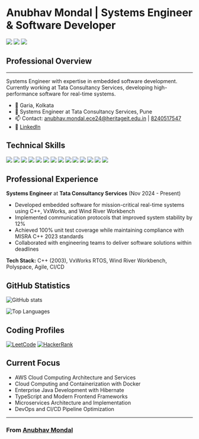 # Anubhav Mondal | Systems Engineer & Software Developer

![](https://img.shields.io/badge/Embedded_Systems-Expert-brightgreen) ![](https://img.shields.io/badge/Problem_Solver-Elite-blue) ![](https://img.shields.io/badge/Full_Stack-Developer-orange)

## Professional Overview

---

Systems Engineer with expertise in embedded software development. Currently working at Tata Consultancy Services, developing high-performance software for real-time systems.

- 📍 Garia, Kolkata
- 💼 Systems Engineer at Tata Consultancy Services, Pune
- 📫 Contact: [anubhav.mondal.ece24@heritageit.edu.in](mailto:anubhav.mondal.ece24@heritageit.edu.in) | [8240517547](tel:8240517547)
- 🔗 [LinkedIn](https://www.linkedin.com/in/anubhav-mondal-222575236/)

## Technical Skills

![](https://img.shields.io/badge/Lang-Java-informational?style=flat&logo=java&logoColor=white&color=2bbc8a)
![](https://img.shields.io/badge/Lang-C++-informational?style=flat&logo=c%2B%2B&logoColor=white&color=2bbc8a)
![](https://img.shields.io/badge/Lang-Python-informational?style=flat&logo=python&logoColor=white&color=2bbc8a)
![](https://img.shields.io/badge/Lang-JavaScript-informational?style=flat&logo=javascript&logoColor=white&color=2bbc8a)
![](https://img.shields.io/badge/Framework-Spring_Boot-informational?style=flat&logo=spring-boot&logoColor=white&color=2bbc8a)
![](https://img.shields.io/badge/Framework-React-informational?style=flat&logo=react&logoColor=white&color=2bbc8a)
![](https://img.shields.io/badge/Architecture-Microservices-informational?style=flat&logo=microservices&logoColor=white&color=2bbc8a)
![](https://img.shields.io/badge/OS-Linux-informational?style=flat&logo=linux&logoColor=white&color=2bbc8a)
![](https://img.shields.io/badge/OS-VxWorks-informational?style=flat&logo=vxworks&logoColor=white&color=2bbc8a)
![](https://img.shields.io/badge/Cloud-AWS-informational?style=flat&logo=amazon-aws&logoColor=white&color=2bbc8a)
![](https://img.shields.io/badge/Tools-Docker-informational?style=flat&logo=docker&logoColor=white&color=2bbc8a)
![](https://img.shields.io/badge/DB-MySQL-informational?style=flat&logo=mysql&logoColor=white&color=2bbc8a)
![](https://img.shields.io/badge/DB-PostgreSQL-informational?style=flat&logo=postgresql&logoColor=white&color=2bbc8a)
![](https://img.shields.io/badge/Strategy-DevOps-informational?style=flat&logo=azure-devops&logoColor=white&color=2bbc8a)

## Professional Experience

**Systems Engineer** at **Tata Consultancy Services** (Nov 2024 - Present)
- Developed embedded software for mission-critical real-time systems using C++, VxWorks, and Wind River Workbench
- Implemented communication protocols that improved system stability by 12%
- Achieved 100% unit test coverage while maintaining compliance with MISRA C++ 2023 standards
- Collaborated with engineering teams to deliver software solutions within deadlines

**Tech Stack:** C++ (2003), VxWorks RTOS, Wind River Workbench, Polyspace, Agile, CI/CD

## GitHub Statistics

![GitHub stats](https://github-readme-stats.vercel.app/api?username=ParadoxAnubhav20&show_icons=true&theme=radical)

![Top Languages](https://github-readme-stats.vercel.app/api/top-langs/?username=ParadoxAnubhav20&layout=compact&theme=radical)

## Coding Profiles

[![LeetCode](https://img.shields.io/badge/-LeetCode-FFA116?style=for-the-badge&logo=LeetCode&logoColor=black)](https://leetcode.com/Paradox20/)
[![HackerRank](https://img.shields.io/badge/-Hackerrank-2EC866?style=for-the-badge&logo=HackerRank&logoColor=white)](https://www.hackerrank.com/profile/anubhavmondal007)

## Current Focus
- AWS Cloud Computing Architecture and Services
- Cloud Computing and Containerization with Docker
- Enterprise Java Development with Hibernate
- TypeScript and Modern Frontend Frameworks
- Microservices Architecture and Implementation
- DevOps and CI/CD Pipeline Optimization

---

### From [Anubhav Mondal](https://github.com/ParadoxAnubhav20)
